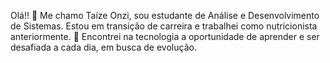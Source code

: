 Olá!! 👋 Me chamo Taíze Onzi, sou estudante de Análise e Desenvolvimento de Sistemas. Estou em transição de carreira e trabalhei como nutricionista anteriormente.
🌱 Encontrei na tecnologia a oportunidade de aprender e ser desafiada a cada dia, em busca de evolução. 
